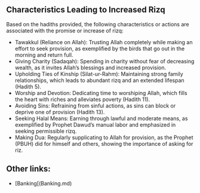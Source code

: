 

## Characteristics Leading to Increased Rizq

Based on the hadiths provided, the following characteristics or actions are associated with the promise or increase of rizq:

- Tawakkul (Reliance on Allah): Trusting Allah completely while making an effort to seek provision, as exemplified by the birds that go out in the morning and return full.
- Giving Charity (Sadaqah): Spending in charity without fear of decreasing wealth, as it invites Allah’s blessings and increased provision.
- Upholding Ties of Kinship (Silat-ur-Rahm): Maintaining strong family relationships, which leads to abundant rizq and an extended lifespan (Hadith 5).
- Worship and Devotion: Dedicating time to worshiping Allah, which fills the heart with riches and alleviates poverty (Hadith 11).
- Avoiding Sins: Refraining from sinful actions, as sins can block or deprive one of provision (Hadith 13).
- Seeking Halal Means: Earning through lawful and moderate means, as exemplified by Prophet Dawud’s manual labor and emphasized in seeking permissible rizq. 
- Making Dua: Regularly supplicating to Allah for provision, as the Prophet (PBUH) did for himself and others, showing the importance of asking for riz.


## Other links:
- [Banking[(Banking.md)



